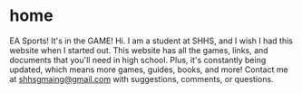 # home
EA Sports! It's in the GAME!
Hi. I am a student at SHHS, and I wish I had this website when I started out. 
This website has all the games, links, and documents that you'll need in high school.
Plus, it's constantly being updated, which means more games, guides, books, and more!
Contact me at shhsgmaing@gmail.com with suggestions, comments, or questions.
